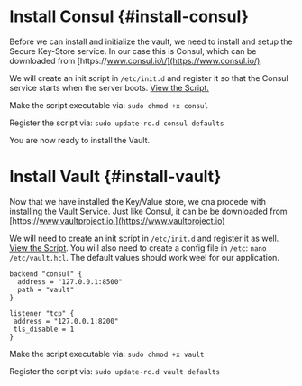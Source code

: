 # Install Consul {#install-consul}

Before we can install and initialize the vault, we need to install and setup the Secure Key-Store service. In our case this is Consul, which can be downloaded from [https:\/\/www.consul.io\/](https://www.consul.io/).

We will create an init script in `/etc/init.d` and register it so that the Consul service starts when the server boots. [View the Script.](/consul.txt)

Make the script executable via: `sudo chmod +x consul`

Register the script via: `sudo update-rc.d consul defaults`

You are now ready to install the Vault.

# Install Vault {#install-vault}

Now that we have installed the Key\/Value store, we cna procede with installing the Vault Service. Just like Consul, it can be be downloaded from [https:\/\/www.vaultproject.io.](https://www.vaultproject.io)

We will need to create an init script in `/etc/init.d` and register it as well. [View the Script](/vault.txt). You will also need to create a config file in `/etc`: `nano /etc/vault.hcl`. The default values should work weel for our application.

```
backend "consul" {
  address = "127.0.0.1:8500"
  path = "vault"
}

listener "tcp" {
 address = "127.0.0.1:8200"
 tls_disable = 1
}
```

Make the script executable via: `sudo chmod +x vault`

Register the script via: `sudo update-rc.d vault defaults`

